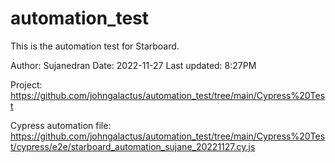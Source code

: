 # automation_test
This is the automation test for Starboard.

Author: Sujanedran
Date: 2022-11-27
Last updated: 8:27PM

Project: https://github.com/johngalactus/automation_test/tree/main/Cypress%20Test

Cypress automation file: https://github.com/johngalactus/automation_test/tree/main/Cypress%20Test/cypress/e2e/starboard_automation_sujane_20221127.cy.js
